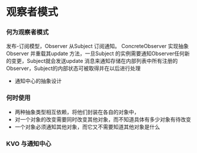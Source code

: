 #  观察者模式

### 何为观察者模式

发布-订阅模型，Observer 从Subject 订阅通知。 ConcreteObserver 实现抽象Observer 并重载其update 方法，一旦Subject 的实例需要通知Observer任何新的变更，Subject就会发送update 消息来通知存储在内部列表中所有注册的Observer，Subject的内部状态可被取得并在以后进行处理

- 通知中心的抽象设计


### 何时使用
- 两种抽象类型相互依赖，将他们封装在各自的对象中，
- 对一个对象的改变需要同时改变其他对象，而不知道具体有多少对象有待改变
- 一个对象必须通知其他对象，而它又不需要知道其他对象是什么

### KVO 与通知中心

